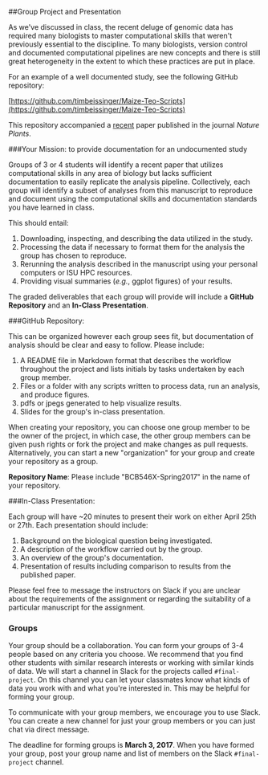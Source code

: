 ##Group Project and Presentation

As we've discussed in class, the recent deluge of genomic data has required many biologists to master computational skills that weren't previously essential to the discipline. To many biologists, version control and documented computational pipelines are new concepts and there is still great heterogeneity in the extent to which these practices are put in place.

For an example of a well documented study, see the following GitHub repository:

[https://github.com/timbeissinger/Maize-Teo-Scripts](https://github.com/timbeissinger/Maize-Teo-Scripts)

This repository accompanied a [recent](http://www.nature.com/articles/nplants201684) paper published in the journal _Nature Plants_.

###Your Mission: to provide documentation for an undocumented study

Groups of 3 or 4 students will identify a recent paper that utilizes computational skills in any area of biology but lacks sufficient documentation to easily replicate the analysis pipeline. Collectively, each group will identify a subset of analyses from this manuscript to reproduce and document using the computational skills and documentation standards you have learned in class.

This should entail:

1. Downloading, inspecting, and describing the data utilized in the study.
2. Processing the data if necessary to format them for the analysis the group has chosen to reproduce.
3. Rerunning the analysis described in the manuscript using your personal computers or ISU HPC resources.
4. Providing visual summaries (_e.g._, ggplot figures) of your results.

The graded deliverables that each group will provide will include a __GitHub Repository__ and an __In-Class Presentation__.

###GitHub Repository:

This can be organized however each group sees fit, but documentation of analysis should be clear and easy to follow. Please include:

1. A README file in Markdown format that describes the workflow throughout the project and lists initials by tasks undertaken by each group member.
2. Files or a folder with any scripts written to process data, run an analysis, and produce figures.
3. pdfs or jpegs generated to help visualize results.
4. Slides for the group's in-class presentation.

When creating your repository, you can choose one group member to be the owner of the project, in which case, the other group members can be given push rights or fork the project and make changes as pull requests. Alternatively, you can start a new "organization" for your group and create your repository as a group. 

**Repository Name**: Please include "BCB546X-Spring2017" in the name of your repository.

###In-Class Presentation:

Each group will have ~20 minutes to present their work on either April 25th or 27th.  Each presentation should include:

1. Background on the biological question being investigated.
2. A description of the workflow carried out by the group.
3. An overview of the group's documentation.
4. Presentation of results including comparison to results from the published paper.

Please feel free to message the instructors on Slack if you are unclear about the requirements of the assignment or regarding the suitability of a particular manuscript for the assignment.

### Groups

Your group should be a collaboration. You can form your groups of 3-4 people based on any criteria you choose. We recommend that you find other students with similar research interests or working with similar kinds of data. We will start a channel in Slack for the projects called `#final-project`. On this channel you can let your classmates know what kinds of data you work with and what you're interested in. This may be helpful for forming your group.

To communicate with your group members, we encourage you to use Slack. You can create a new channel for just your group members or you can just chat via direct message.

The deadline for forming groups is **March 3, 2017**. When you have formed your group, post your group name and list of members on the Slack `#final-project` channel. 
